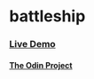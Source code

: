 # battleship
### [Live Demo](https://danielz0102.github.io/battleship/)
#### [The Odin Project](https://theodinproject.com/)